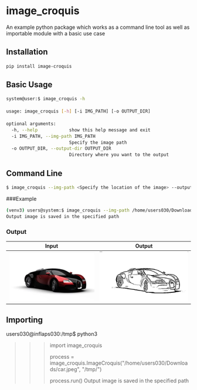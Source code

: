 # image_croquis
An example python package which works as a command line tool as well as importable module with a basic use case

## Installation

```bash
pip install image-croquis
```

## Basic Usage

```bash
system@user:$ image_croquis -h

usage: image_croquis [-h] [-i IMG_PATH] [-o OUTPUT_DIR]

optional arguments:
  -h, --help            show this help message and exit
  -i IMG_PATH, --img-path IMG_PATH
                        Specify the image path
  -o OUTPUT_DIR, --output-dir OUTPUT_DIR
                        Directory where you want to the output
```

## Command Line

```bash
$ image_croquis --img-path <Specify the location of the image> --output-dir <Directoy name where the output needs to be stored>
```

###Example

```bash
(venv3) users@system:$ image_croquis --img-path /home/users030/Downloads/car.jpeg --output-dir /tmp/
Output image is saved in the specified path
```

### Output

|Input|Output|
|-----|------|
|![](images/input.jpeg)|![](images/output.jpeg)|


## Importing

users030@inflaps030:/tmp$ python3
>>>
>>> import image_croquis
>>>
>>>
>>> process = image_croquis.ImageCroquis("/home/users030/Downloads/car.jpeg", "/tmp/")
>>>
>>> process.run()
Output image is saved in the specified path
>>>
>>>
